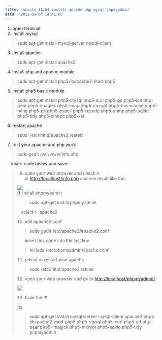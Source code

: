 ```yaml
---
title: 'ubuntu 11.04 install apache php mysql phpmyadmin'
date: '2011-09-04 14:41:00'
---
```


1. open terminal  
2. install mysql  

> sudo apt-get install mysql-server mysql-client

3. install apache  

> sudo apt-get install apache2

4. install php and apache module  

> sudo apt-get install php5 libapache2-mod-php5

5. install php5 basic module  

> sudo apt-get install php5-mysql php5-curl php5-gd php5-idn php-pear php5-imagick php5-imap php5-mcrypt php5-memcache php5-ming php5-ps php5-pspell php5-recode php5-snmp php5-sqlite php5-tidy php5-xmlrpc php5-xsl

6. restart apache  

> sudo  /etc/init.d/apache2 restart

7. test your apache and php work  

> sudo gedit /var/www/info.php

     insert code below and save :  

> <?php  
> phpinfo();

8. open your web browser and check it at <http://localhost/info.php> and see result like this.  
  
![](http://1.bp.blogspot.com/-8BA7kcomP1I/TmMk3VNckAI/AAAAAAAAExc/3dTaqfjbkQI/s400/Screenshot.png)  
9. install phpmyadmin 
> sudo apt-get install phpmyadmin

   select >  apache2  
  
10. edit apache2.conf  

> sudo gedit /etc/apache2/apache2.conf 

  
      insert this code into the last line  

> Include /etc/phpmyadmin/apache.conf

11. reload or restart your apache
> sudo /etc/init.d/apache2 reload

12. open your web browser and go to <http://localhost/phpmyadmin/>  
  
![](http://1.bp.blogspot.com/-l0pVgb1lEW4/TmMrU70amlI/AAAAAAAAExg/tfPhaAUAhIg/s400/Screenshot-2.png)  
  
13. have fun !!!  
  
  
ps.  
  

> sudo apt-get install mysql-server mysql-client apache2 php5 libapache2-mod-php5 php5-mysql php5-curl php5-gd php-pear php5-imagick php5-mcrypt php5-sqlite php5-tidy phpmyadmin

  
